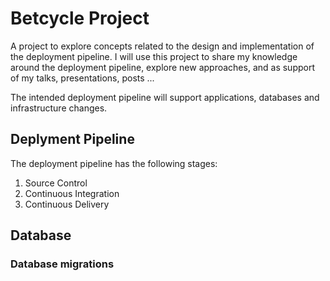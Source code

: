 # Betcycle Project

A project to explore concepts related to the design and implementation of the deployment pipeline. I will use this project to share my knowledge around the deployment pipeline, explore new approaches, and as support of my talks, presentations, posts ... 

The intended deployment pipeline will support applications, databases and infrastructure changes. 
## Deplyment Pipeline

The deployment pipeline has the following stages:

1. Source Control
2. Continuous Integration
3. Continuous Delivery

## Database

### Database migrations 
